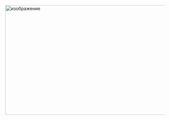 <img width="748" height="348" alt="изображение" src="https://github.com/user-attachments/assets/8de9399b-9a73-4f60-8eb8-5bec15580827" />
